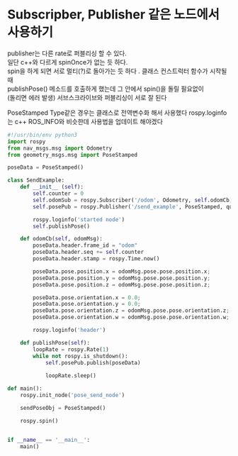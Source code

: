 # Subscripber, Publisher 같은 노드에서 사용하기
publisher는 다른 rate로 퍼블리싱 할 수 있다.  
일단 c++와 다르게 spinOnce가 없는 듯 하다.  
spin을 하게 되면 서로 멀티(?)로 돌아가는 듯 하다 . 클래스 컨스트럭터 함수가 시작될 때  
publishPose() 메소드를 호출하게 했는데 그 안에서 spin()을 돌릴 필요없이  
(돌리면 에러 발생) 서브스크라이브와 퍼블리싱이 서로 잘 된다  

PoseStamped Type같은 경우는 클래스로 전역변수화 해서 사용했다 
rospy.loginfo는 
c++ ROS_INFO와 비슷한데 사용법을 업데이트 해야겠다 


```py
#!/usr/bin/env python3
import rospy
from nav_msgs.msg import Odometry
from geometry_msgs.msg import PoseStamped

poseData = PoseStamped()

class SendExample:
    def __init__ (self):
        self.counter = 0
        self.odomSub = rospy.Subscriber('/odom', Odometry, self.odomCb)
        self.posePub = rospy.Publisher('/send_example', PoseStamped, queue_size=10)

        rospy.loginfo('started node')
        self.publishPose()

    def odomCb(self, odomMsg):
        poseData.header.frame_id = "odom" 
        poseData.header.seq += self.counter
        poseData.header.stamp = rospy.Time.now()

        poseData.pose.position.x = odomMsg.pose.pose.position.x;
        poseData.pose.position.y = odomMsg.pose.pose.position.y;
        poseData.pose.position.z = odomMsg.pose.pose.position.z;

        poseData.pose.orientation.x = 0.0;
        poseData.pose.orientation.y = 0.0;
        poseData.pose.orientation.z = odomMsg.pose.pose.orientation.z;
        poseData.pose.orientation.w = odomMsg.pose.pose.orientation.w;

        rospy.loginfo('header')

    def publishPose(self):
        loopRate = rospy.Rate(1)
        while not rospy.is_shutdown():
            self.posePub.publish(poseData)
            
            loopRate.sleep()

def main():
    rospy.init_node('pose_send_node')

    sendPoseObj = PoseStamped()

    rospy.spin()


if __name__ == '__main__':
    main()
```